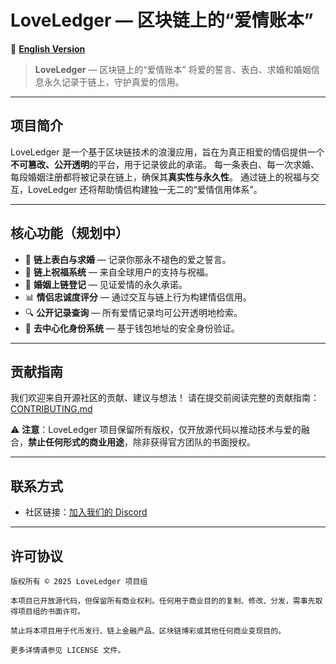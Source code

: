 # LoveLedger — 区块链上的“爱情账本”

🔁 **[English Version](README.md)**

> **LoveLedger** — 区块链上的“爱情账本”
> 将爱的誓言、表白、求婚和婚姻信息永久记录于链上，守护真爱的信用。



---

## 项目简介

LoveLedger 是一个基于区块链技术的浪漫应用，旨在为真正相爱的情侣提供一个**不可篡改、公开透明**的平台，用于记录彼此的承诺。
每一条表白、每一次求婚、每段婚姻注册都将被记录在链上，确保其**真实性与永久性**。
通过链上的祝福与交互，LoveLedger 还将帮助情侣构建独一无二的“爱情信用体系”。

---

## 核心功能（规划中）

* 💌 **链上表白与求婚** — 记录你那永不褪色的爱之誓言。
* 🎉 **链上祝福系统** — 来自全球用户的支持与祝福。
* 💍 **婚姻上链登记** — 见证爱情的永久承诺。
* 📊 **情侣忠诚度评分** — 通过交互与链上行为构建情侣信用。
* 🔍 **公开记录查询** — 所有爱情记录均可公开透明地检索。
* 🔐 **去中心化身份系统** — 基于钱包地址的安全身份验证。

---

## 贡献指南

我们欢迎来自开源社区的贡献、建议与想法！
请在提交前阅读完整的贡献指南：[CONTRIBUTING.md](doc/CONTRIBUTING.md)

⚠️ **注意**：LoveLedger 项目保留所有版权，仅开放源代码以推动技术与爱的融合，**禁止任何形式的商业用途**，除非获得官方团队的书面授权。

---

## 联系方式

* 社区链接：[加入我们的 Discord](https://discord.gg/wnxj7Nea)

---

## 许可协议

```
版权所有 © 2025 LoveLedger 项目组

本项目已开放源代码，但保留所有商业权利。任何用于商业目的的复制、修改、分发，需事先取得项目组的书面许可。

禁止将本项目用于代币发行、链上金融产品、区块链博彩或其他任何商业变现目的。

更多详情请参见 LICENSE 文件。
```

